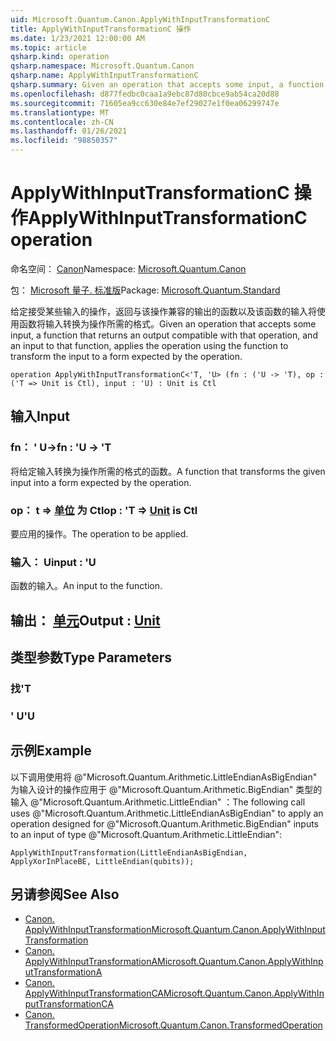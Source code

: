 ```yaml
---
uid: Microsoft.Quantum.Canon.ApplyWithInputTransformationC
title: ApplyWithInputTransformationC 操作
ms.date: 1/23/2021 12:00:00 AM
ms.topic: article
qsharp.kind: operation
qsharp.namespace: Microsoft.Quantum.Canon
qsharp.name: ApplyWithInputTransformationC
qsharp.summary: Given an operation that accepts some input, a function that returns an output compatible with that operation, and an input to that function, applies the operation using the function to transform the input to a form expected by the operation.
ms.openlocfilehash: d877fedbc0caa1a9ebc87d80cbce9ab54ca20d88
ms.sourcegitcommit: 71605ea9cc630e84e7ef29027e1f0ea06299747e
ms.translationtype: MT
ms.contentlocale: zh-CN
ms.lasthandoff: 01/26/2021
ms.locfileid: "98850357"
---
```

# <a name="applywithinputtransformationc-operation"></a><span data-ttu-id="4e885-102">ApplyWithInputTransformationC 操作</span><span class="sxs-lookup"><span data-stu-id="4e885-102">ApplyWithInputTransformationC operation</span></span>

<span data-ttu-id="4e885-103">命名空间： [Canon](xref:Microsoft.Quantum.Canon)</span><span class="sxs-lookup"><span data-stu-id="4e885-103">Namespace: [Microsoft.Quantum.Canon](xref:Microsoft.Quantum.Canon)</span></span>

<span data-ttu-id="4e885-104">包： [Microsoft 量子. 标准版](https://nuget.org/packages/Microsoft.Quantum.Standard)</span><span class="sxs-lookup"><span data-stu-id="4e885-104">Package: [Microsoft.Quantum.Standard](https://nuget.org/packages/Microsoft.Quantum.Standard)</span></span>


<span data-ttu-id="4e885-105">给定接受某些输入的操作，返回与该操作兼容的输出的函数以及该函数的输入将使用函数将输入转换为操作所需的格式。</span><span class="sxs-lookup"><span data-stu-id="4e885-105">Given an operation that accepts some input, a function that returns an output compatible with that operation, and an input to that function, applies the operation using the function to transform the input to a form expected by the operation.</span></span>

```qsharp
operation ApplyWithInputTransformationC<'T, 'U> (fn : ('U -> 'T), op : ('T => Unit is Ctl), input : 'U) : Unit is Ctl
```


## <a name="input"></a><span data-ttu-id="4e885-106">输入</span><span class="sxs-lookup"><span data-stu-id="4e885-106">Input</span></span>

### <a name="fn--u---t"></a><span data-ttu-id="4e885-107">fn： ' U-></span><span class="sxs-lookup"><span data-stu-id="4e885-107">fn : 'U -> 'T</span></span>

<span data-ttu-id="4e885-108">将给定输入转换为操作所需的格式的函数。</span><span class="sxs-lookup"><span data-stu-id="4e885-108">A function that transforms the given input into a form expected by the operation.</span></span>


### <a name="op--t--unit--is-ctl"></a><span data-ttu-id="4e885-109">op： t => [单位](xref:microsoft.quantum.lang-ref.unit)  为 Ctl</span><span class="sxs-lookup"><span data-stu-id="4e885-109">op : 'T => [Unit](xref:microsoft.quantum.lang-ref.unit)  is Ctl</span></span>

<span data-ttu-id="4e885-110">要应用的操作。</span><span class="sxs-lookup"><span data-stu-id="4e885-110">The operation to be applied.</span></span>


### <a name="input--u"></a><span data-ttu-id="4e885-111">输入： U</span><span class="sxs-lookup"><span data-stu-id="4e885-111">input : 'U</span></span>

<span data-ttu-id="4e885-112">函数的输入。</span><span class="sxs-lookup"><span data-stu-id="4e885-112">An input to the function.</span></span>



## <a name="output--unit"></a><span data-ttu-id="4e885-113">输出： [单元](xref:microsoft.quantum.lang-ref.unit)</span><span class="sxs-lookup"><span data-stu-id="4e885-113">Output : [Unit](xref:microsoft.quantum.lang-ref.unit)</span></span>



## <a name="type-parameters"></a><span data-ttu-id="4e885-114">类型参数</span><span class="sxs-lookup"><span data-stu-id="4e885-114">Type Parameters</span></span>

### <a name="t"></a><span data-ttu-id="4e885-115">找</span><span class="sxs-lookup"><span data-stu-id="4e885-115">'T</span></span>


### <a name="u"></a><span data-ttu-id="4e885-116">' U</span><span class="sxs-lookup"><span data-stu-id="4e885-116">'U</span></span>



## <a name="example"></a><span data-ttu-id="4e885-117">示例</span><span class="sxs-lookup"><span data-stu-id="4e885-117">Example</span></span>

<span data-ttu-id="4e885-118">以下调用使用将 @"Microsoft.Quantum.Arithmetic.LittleEndianAsBigEndian" 为输入设计的操作应用于 @"Microsoft.Quantum.Arithmetic.BigEndian" 类型的输入 @"Microsoft.Quantum.Arithmetic.LittleEndian" ：</span><span class="sxs-lookup"><span data-stu-id="4e885-118">The following call uses @"Microsoft.Quantum.Arithmetic.LittleEndianAsBigEndian" to apply an operation designed for @"Microsoft.Quantum.Arithmetic.BigEndian" inputs to an input of type @"Microsoft.Quantum.Arithmetic.LittleEndian":</span></span>

```qsharp
ApplyWithInputTransformation(LittleEndianAsBigEndian, ApplyXorInPlaceBE, LittleEndian(qubits));
```

## <a name="see-also"></a><span data-ttu-id="4e885-119">另请参阅</span><span class="sxs-lookup"><span data-stu-id="4e885-119">See Also</span></span>

- [<span data-ttu-id="4e885-120">Canon. ApplyWithInputTransformation</span><span class="sxs-lookup"><span data-stu-id="4e885-120">Microsoft.Quantum.Canon.ApplyWithInputTransformation</span></span>](xref:Microsoft.Quantum.Canon.ApplyWithInputTransformation)
- [<span data-ttu-id="4e885-121">Canon. ApplyWithInputTransformationA</span><span class="sxs-lookup"><span data-stu-id="4e885-121">Microsoft.Quantum.Canon.ApplyWithInputTransformationA</span></span>](xref:Microsoft.Quantum.Canon.ApplyWithInputTransformationA)
- [<span data-ttu-id="4e885-122">Canon. ApplyWithInputTransformationCA</span><span class="sxs-lookup"><span data-stu-id="4e885-122">Microsoft.Quantum.Canon.ApplyWithInputTransformationCA</span></span>](xref:Microsoft.Quantum.Canon.ApplyWithInputTransformationCA)
- [<span data-ttu-id="4e885-123">Canon. TransformedOperation</span><span class="sxs-lookup"><span data-stu-id="4e885-123">Microsoft.Quantum.Canon.TransformedOperation</span></span>](xref:Microsoft.Quantum.Canon.TransformedOperation)